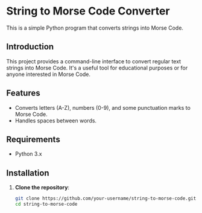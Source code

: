 # String to Morse Code Converter

This is a simple Python program that converts strings into Morse Code.

## Introduction
This project provides a command-line interface to convert regular text strings into Morse Code. It's a useful tool for educational purposes or for anyone interested in Morse Code.

## Features
- Converts letters (A-Z), numbers (0-9), and some punctuation marks to Morse Code.
- Handles spaces between words.

## Requirements
- Python 3.x

## Installation
1. **Clone the repository**:
   ```bash
   git clone https://github.com/your-username/string-to-morse-code.git
   cd string-to-morse-code
